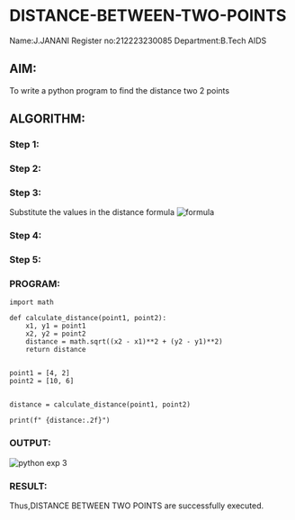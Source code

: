 # DISTANCE-BETWEEN-TWO-POINTS
Name:J.JANANI
Register no:212223230085
Department:B.Tech AIDS
## AIM:
To write a python program to find the distance two 2 points
## ALGORITHM:
### Step 1: 
### Step 2: 
### Step 3: 
Substitute the values in the distance formula  ![formula](/formula.JPG)
### Step 4: 
### Step 5: 
### PROGRAM:
```
import math

def calculate_distance(point1, point2):
    x1, y1 = point1
    x2, y2 = point2
    distance = math.sqrt((x2 - x1)**2 + (y2 - y1)**2)
    return distance


point1 = [4, 2]
point2 = [10, 6]


distance = calculate_distance(point1, point2)

print(f" {distance:.2f}")
```  


### OUTPUT:

![python exp 3](https://github.com/Janani23014108/DISTANCE-BETWEEN-TWO-POINTS/assets/146822085/2fbe8539-99aa-4ad3-9863-d6e5b28e8609)

### RESULT:
  Thus,DISTANCE BETWEEN TWO POINTS are successfully executed.
